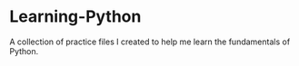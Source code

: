 # Learning-Python
A collection of practice files I created to help me learn the fundamentals of Python.
